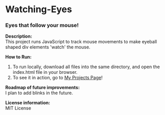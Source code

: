 # Watching-Eyes
### Eyes that follow your mouse!

**Description:** <br>
This project runs JavaScript to track mouse movements to make eyeball shaped div elements 'watch' the mouse.

**How to Run:** <br>
1. To run locally, download all files into the same directory, and open the index.html file in your browser.<br>
2. To see it in action, go to [My Projects Page](https://morganmaltba.github.io/Watching-Eyes/)!

**Roadmap of future improvements:** <br>
I plan to add blinks in the future.

**License information:** <br>
MIT License
